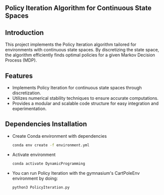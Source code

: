 ## Policy Iteration Algorithm for Continuous State Spaces

## Introduction
This project implements the Policy Iteration algorithm tailored for environments with continuous state spaces. By discretizing the state space, the algorithm efficiently finds optimal policies for a given Markov Decision Process (MDP).

## Features
- Implements Policy Iteration for continuous state spaces through discretization.
- Utilizes numerical stability techniques to ensure accurate computations.
- Provides a modular and scalable code structure for easy integration and experimentation.

## Dependencies Installation
- Create Conda environment with dependencies
	``` bash
	conda env create -f environment.yml
	```
- Activate environment
	``` bash
	conda activate DynamicProgramming
	```
- You can run Policy Iteration with the gymnasium's CartPoleEnv environment by doing:
	``` bash
	python3 PolicyIteration.py
	```
